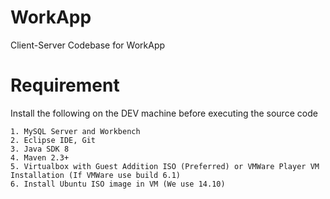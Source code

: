 # WorkApp
Client-Server Codebase for WorkApp  


# Requirement

Install the following on the DEV machine before executing the source code

    1. MySQL Server and Workbench
    2. Eclipse IDE, Git
    3. Java SDK 8
    4. Maven 2.3+ 
    5. Virtualbox with Guest Addition ISO (Preferred) or VMWare Player VM Installation (If VMWare use build 6.1)
    6. Install Ubuntu ISO image in VM (We use 14.10)
    

